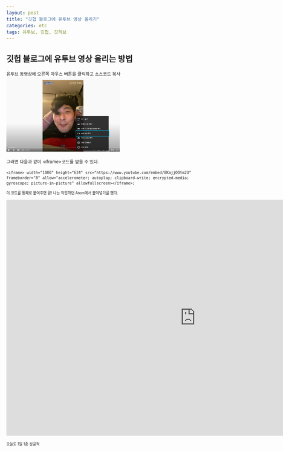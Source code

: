 ```yaml
---
layout: post
title: "깃헙 블로그에 유투브 영상 올리기"
categories: etc
tags: 유투브, 깃헙, 깃허브
---
```


## 깃헙 블로그에 유투브 영상 올리는 방법

<small> 유투브 동영상에 오른쪽 마우스 버튼을 클릭하고 소스코드 복사</small><br>
<img src="/image/youtube1.jpg" width="300px">


<small>그러면 다음과 같이 &lt;iframe&gt;코드를 얻을 수 있다.

```
<iframe> width="1000" height="624" src="https://www.youtube.com/embed/8KajjOOtm2U" frameborder="0" allow="accelerometer; autoplay; clipboard-write; encrypted-media; gyroscope; picture-in-picture" allowfullscreen></iframe>;
```

<small>이 코드를 통째로 붙여주면 끝! 나는 작업하던 Atom에서 붙여넣기를 했다.</small>

<iframe width="1000" height="624" src="https://www.youtube.com/embed/8KajjOOtm2U" frameborder="0" allow="accelerometer; autoplay; clipboard-write; encrypted-media; gyroscope; picture-in-picture" allowfullscreen></iframe>

<small>오늘도 1일 1준 성공적</small>
